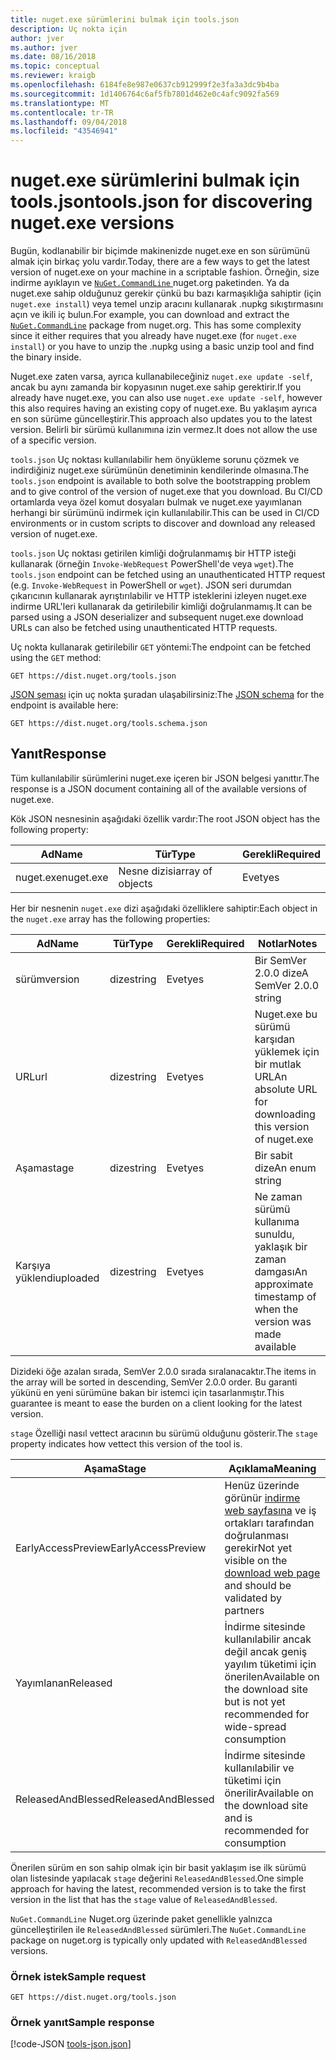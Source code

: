 ```yaml
---
title: nuget.exe sürümlerini bulmak için tools.json
description: Uç nokta için
author: jver
ms.author: jver
ms.date: 08/16/2018
ms.topic: conceptual
ms.reviewer: kraigb
ms.openlocfilehash: 6184fe8e987e0637cb912999f2e3fa3a3dc9b4ba
ms.sourcegitcommit: 1d1406764c6af5fb7801d462e0c4afc9092fa569
ms.translationtype: MT
ms.contentlocale: tr-TR
ms.lasthandoff: 09/04/2018
ms.locfileid: "43546941"
---
```

# <a name="toolsjson-for-discovering-nugetexe-versions"></a><span data-ttu-id="e4368-103">nuget.exe sürümlerini bulmak için tools.json</span><span class="sxs-lookup"><span data-stu-id="e4368-103">tools.json for discovering nuget.exe versions</span></span>

<span data-ttu-id="e4368-104">Bugün, kodlanabilir bir biçimde makinenizde nuget.exe en son sürümünü almak için birkaç yolu vardır.</span><span class="sxs-lookup"><span data-stu-id="e4368-104">Today, there are a few ways to get the latest version of nuget.exe on your machine in a scriptable fashion.</span></span> <span data-ttu-id="e4368-105">Örneğin, size indirme ayıklayın ve [ `NuGet.CommandLine` ](https://www.nuget.org/packages/NuGet.CommandLine/) nuget.org paketinden. Ya da nuget.exe sahip olduğunuz gerekir çünkü bu bazı karmaşıklığa sahiptir (için `nuget.exe install`) veya temel unzip aracını kullanarak .nupkg sıkıştırmasını açın ve ikili iç bulun.</span><span class="sxs-lookup"><span data-stu-id="e4368-105">For example, you can download and extract the [`NuGet.CommandLine`](https://www.nuget.org/packages/NuGet.CommandLine/) package from nuget.org. This has some complexity since it either requires that you already have nuget.exe (for `nuget.exe install`) or you have to unzip the .nupkg using a basic unzip tool and find the binary inside.</span></span>

<span data-ttu-id="e4368-106">Nuget.exe zaten varsa, ayrıca kullanabileceğiniz `nuget.exe update -self`, ancak bu aynı zamanda bir kopyasının nuget.exe sahip gerektirir.</span><span class="sxs-lookup"><span data-stu-id="e4368-106">If you already have nuget.exe, you can also use `nuget.exe update -self`, however this also requires having an existing copy of nuget.exe.</span></span> <span data-ttu-id="e4368-107">Bu yaklaşım ayrıca en son sürüme güncelleştirir.</span><span class="sxs-lookup"><span data-stu-id="e4368-107">This approach also updates you to the latest version.</span></span> <span data-ttu-id="e4368-108">Belirli bir sürümü kullanımına izin vermez.</span><span class="sxs-lookup"><span data-stu-id="e4368-108">It does not allow the use of a specific version.</span></span>

<span data-ttu-id="e4368-109">`tools.json` Uç noktası kullanılabilir hem önyükleme sorunu çözmek ve indirdiğiniz nuget.exe sürümünün denetiminin kendilerinde olmasına.</span><span class="sxs-lookup"><span data-stu-id="e4368-109">The `tools.json` endpoint is available to both solve the bootstrapping problem and to give control of the version of nuget.exe that you download.</span></span> <span data-ttu-id="e4368-110">Bu CI/CD ortamlarda veya özel komut dosyaları bulmak ve nuget.exe yayımlanan herhangi bir sürümünü indirmek için kullanılabilir.</span><span class="sxs-lookup"><span data-stu-id="e4368-110">This can be used in CI/CD environments or in custom scripts to discover and download any released version of nuget.exe.</span></span>

<span data-ttu-id="e4368-111">`tools.json` Uç noktası getirilen kimliği doğrulanmamış bir HTTP isteği kullanarak (örneğin `Invoke-WebRequest` PowerShell'de veya `wget`).</span><span class="sxs-lookup"><span data-stu-id="e4368-111">The `tools.json` endpoint can be fetched using an unauthenticated HTTP request (e.g. `Invoke-WebRequest` in PowerShell or `wget`).</span></span> <span data-ttu-id="e4368-112">JSON seri durumdan çıkarıcının kullanarak ayrıştırılabilir ve HTTP isteklerini izleyen nuget.exe indirme URL'leri kullanarak da getirilebilir kimliği doğrulanmamış.</span><span class="sxs-lookup"><span data-stu-id="e4368-112">It can be parsed using a JSON deserializer and subsequent nuget.exe download URLs can also be fetched using unauthenticated HTTP requests.</span></span>

<span data-ttu-id="e4368-113">Uç nokta kullanarak getirilebilir `GET` yöntemi:</span><span class="sxs-lookup"><span data-stu-id="e4368-113">The endpoint can be fetched using the `GET` method:</span></span>

    GET https://dist.nuget.org/tools.json

<span data-ttu-id="e4368-114">[JSON şeması](http://json-schema.org/) için uç nokta şuradan ulaşabilirsiniz:</span><span class="sxs-lookup"><span data-stu-id="e4368-114">The [JSON schema](http://json-schema.org/) for the endpoint is available here:</span></span>

    GET https://dist.nuget.org/tools.schema.json

## <a name="response"></a><span data-ttu-id="e4368-115">Yanıt</span><span class="sxs-lookup"><span data-stu-id="e4368-115">Response</span></span>

<span data-ttu-id="e4368-116">Tüm kullanılabilir sürümlerini nuget.exe içeren bir JSON belgesi yanıttır.</span><span class="sxs-lookup"><span data-stu-id="e4368-116">The response is a JSON document containing all of the available versions of nuget.exe.</span></span>

<span data-ttu-id="e4368-117">Kök JSON nesnesinin aşağıdaki özellik vardır:</span><span class="sxs-lookup"><span data-stu-id="e4368-117">The root JSON object has the following property:</span></span>

<span data-ttu-id="e4368-118">Ad</span><span class="sxs-lookup"><span data-stu-id="e4368-118">Name</span></span>      | <span data-ttu-id="e4368-119">Tür</span><span class="sxs-lookup"><span data-stu-id="e4368-119">Type</span></span>             | <span data-ttu-id="e4368-120">Gerekli</span><span class="sxs-lookup"><span data-stu-id="e4368-120">Required</span></span>
--------- | ---------------- | --------
<span data-ttu-id="e4368-121">nuget.exe</span><span class="sxs-lookup"><span data-stu-id="e4368-121">nuget.exe</span></span> | <span data-ttu-id="e4368-122">Nesne dizisi</span><span class="sxs-lookup"><span data-stu-id="e4368-122">array of objects</span></span> | <span data-ttu-id="e4368-123">Evet</span><span class="sxs-lookup"><span data-stu-id="e4368-123">yes</span></span>

<span data-ttu-id="e4368-124">Her bir nesnenin `nuget.exe` dizi aşağıdaki özelliklere sahiptir:</span><span class="sxs-lookup"><span data-stu-id="e4368-124">Each object in the `nuget.exe` array has the following properties:</span></span>

<span data-ttu-id="e4368-125">Ad</span><span class="sxs-lookup"><span data-stu-id="e4368-125">Name</span></span>     | <span data-ttu-id="e4368-126">Tür</span><span class="sxs-lookup"><span data-stu-id="e4368-126">Type</span></span>   | <span data-ttu-id="e4368-127">Gerekli</span><span class="sxs-lookup"><span data-stu-id="e4368-127">Required</span></span> | <span data-ttu-id="e4368-128">Notlar</span><span class="sxs-lookup"><span data-stu-id="e4368-128">Notes</span></span>
-------- | ------ | -------- | -----
<span data-ttu-id="e4368-129">sürüm</span><span class="sxs-lookup"><span data-stu-id="e4368-129">version</span></span>  | <span data-ttu-id="e4368-130">dize</span><span class="sxs-lookup"><span data-stu-id="e4368-130">string</span></span> | <span data-ttu-id="e4368-131">Evet</span><span class="sxs-lookup"><span data-stu-id="e4368-131">yes</span></span>      | <span data-ttu-id="e4368-132">Bir SemVer 2.0.0 dize</span><span class="sxs-lookup"><span data-stu-id="e4368-132">A SemVer 2.0.0 string</span></span>
<span data-ttu-id="e4368-133">URL</span><span class="sxs-lookup"><span data-stu-id="e4368-133">url</span></span>      | <span data-ttu-id="e4368-134">dize</span><span class="sxs-lookup"><span data-stu-id="e4368-134">string</span></span> | <span data-ttu-id="e4368-135">Evet</span><span class="sxs-lookup"><span data-stu-id="e4368-135">yes</span></span>      | <span data-ttu-id="e4368-136">Nuget.exe bu sürümü karşıdan yüklemek için bir mutlak URL</span><span class="sxs-lookup"><span data-stu-id="e4368-136">An absolute URL for downloading this version of nuget.exe</span></span>
<span data-ttu-id="e4368-137">Aşama</span><span class="sxs-lookup"><span data-stu-id="e4368-137">stage</span></span>    | <span data-ttu-id="e4368-138">dize</span><span class="sxs-lookup"><span data-stu-id="e4368-138">string</span></span> | <span data-ttu-id="e4368-139">Evet</span><span class="sxs-lookup"><span data-stu-id="e4368-139">yes</span></span>      | <span data-ttu-id="e4368-140">Bir sabit dize</span><span class="sxs-lookup"><span data-stu-id="e4368-140">An enum string</span></span>
<span data-ttu-id="e4368-141">Karşıya yüklendi</span><span class="sxs-lookup"><span data-stu-id="e4368-141">uploaded</span></span> | <span data-ttu-id="e4368-142">dize</span><span class="sxs-lookup"><span data-stu-id="e4368-142">string</span></span> | <span data-ttu-id="e4368-143">Evet</span><span class="sxs-lookup"><span data-stu-id="e4368-143">yes</span></span>      | <span data-ttu-id="e4368-144">Ne zaman sürümü kullanıma sunuldu, yaklaşık bir zaman damgası</span><span class="sxs-lookup"><span data-stu-id="e4368-144">An approximate timestamp of when the version was made available</span></span>

<span data-ttu-id="e4368-145">Dizideki öğe azalan sırada, SemVer 2.0.0 sırada sıralanacaktır.</span><span class="sxs-lookup"><span data-stu-id="e4368-145">The items in the array will be sorted in descending, SemVer 2.0.0 order.</span></span> <span data-ttu-id="e4368-146">Bu garanti yükünü en yeni sürümüne bakan bir istemci için tasarlanmıştır.</span><span class="sxs-lookup"><span data-stu-id="e4368-146">This guarantee is meant to ease the burden on a client looking for the latest version.</span></span> 

<span data-ttu-id="e4368-147">`stage` Özelliği nasıl vettect aracının bu sürümü olduğunu gösterir.</span><span class="sxs-lookup"><span data-stu-id="e4368-147">The `stage` property indicates how vettect this version of the tool is.</span></span> 

<span data-ttu-id="e4368-148">Aşama</span><span class="sxs-lookup"><span data-stu-id="e4368-148">Stage</span></span>              | <span data-ttu-id="e4368-149">Açıklama</span><span class="sxs-lookup"><span data-stu-id="e4368-149">Meaning</span></span>
------------------ | ------
<span data-ttu-id="e4368-150">EarlyAccessPreview</span><span class="sxs-lookup"><span data-stu-id="e4368-150">EarlyAccessPreview</span></span> | <span data-ttu-id="e4368-151">Henüz üzerinde görünür [indirme web sayfasına](https://www.nuget.org/downloads) ve iş ortakları tarafından doğrulanması gerekir</span><span class="sxs-lookup"><span data-stu-id="e4368-151">Not yet visible on the [download web page](https://www.nuget.org/downloads) and should be validated by partners</span></span>
<span data-ttu-id="e4368-152">Yayımlanan</span><span class="sxs-lookup"><span data-stu-id="e4368-152">Released</span></span>           | <span data-ttu-id="e4368-153">İndirme sitesinde kullanılabilir ancak değil ancak geniş yayılım tüketimi için önerilen</span><span class="sxs-lookup"><span data-stu-id="e4368-153">Available on the download site but is not yet recommended for wide-spread consumption</span></span>
<span data-ttu-id="e4368-154">ReleasedAndBlessed</span><span class="sxs-lookup"><span data-stu-id="e4368-154">ReleasedAndBlessed</span></span> | <span data-ttu-id="e4368-155">İndirme sitesinde kullanılabilir ve tüketimi için önerilir</span><span class="sxs-lookup"><span data-stu-id="e4368-155">Available on the download site and is recommended for consumption</span></span>

<span data-ttu-id="e4368-156">Önerilen sürüm en son sahip olmak için bir basit yaklaşım ise ilk sürümü olan listesinde yapılacak `stage` değerini `ReleasedAndBlessed`.</span><span class="sxs-lookup"><span data-stu-id="e4368-156">One simple approach for having the latest, recommended version is to take the first version in the list that has the `stage` value of `ReleasedAndBlessed`.</span></span>

<span data-ttu-id="e4368-157">`NuGet.CommandLine` Nuget.org üzerinde paket genellikle yalnızca güncelleştirilen ile `ReleasedAndBlessed` sürümleri.</span><span class="sxs-lookup"><span data-stu-id="e4368-157">The `NuGet.CommandLine` package on nuget.org is typically only updated with `ReleasedAndBlessed` versions.</span></span>

### <a name="sample-request"></a><span data-ttu-id="e4368-158">Örnek istek</span><span class="sxs-lookup"><span data-stu-id="e4368-158">Sample request</span></span>

    GET https://dist.nuget.org/tools.json

### <a name="sample-response"></a><span data-ttu-id="e4368-159">Örnek yanıt</span><span class="sxs-lookup"><span data-stu-id="e4368-159">Sample response</span></span>

[!code-JSON [tools-json.json](./_data/tools-json.json)]
